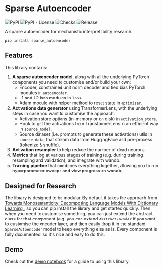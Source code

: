 # Sparse Autoencoder

[![PyPI](https://img.shields.io/pypi/v/sparse_autoencoder?color=blue)](https://pypi.org/project/transformer-lens/)
![PyPI - License](https://img.shields.io/pypi/l/sparse_autoencoder?color=blue)
[![Checks](https://github.com/alan-cooney/sparse_autoencoder/actions/workflows/checks.yml/badge.svg)](https://github.com/alan-cooney/sparse_autoencoder/actions/workflows/checks.yml)
[![Release](https://github.com/alan-cooney/sparse_autoencoder/actions/workflows/release.yml/badge.svg)](https://github.com/alan-cooney/sparse_autoencoder/actions/workflows/release.yml)

A sparse autoencoder for mechanistic interpretability research.

```shell
pip install sparse_autoencoder
```

## Features

This library contains:

   1. **A sparse autoencoder model**, along with all the underlying PyTorch components you need to
      customise and/or build your own:
      - Encoder, constrained unit norm decoder and tied bias PyTorch modules in `autoencoder`.
      - L1 and L2 loss modules in `loss`.
      - Adam module with helper method to reset state in `optimizer`.
   2. **Activations data generator** using TransformerLens, with the underlying steps in case you
      want to customise the approach:
      - Activation store options (in-memory or on disk) in `activation_store`.
      - Hook to get the activations from TransformerLens in an efficient way in `source_model`.
      - Source dataset (i.e. prompts to generate these activations) utils in `source_data`, that
        stream data from HuggingFace and pre-process (tokenize & shuffle).
   3. **Activation resampler** to help reduce the number of dead neurons.
   4. **Metrics** that log at various stages of training (e.g. during training, resampling and
      validation), and integrate with wandb.
   5. **Training pipeline** that combines everything together, allowing you to run hyperparameter
      sweeps and view progress on wandb.

## Designed for Research

The library is designed to be modular. By default it takes the approach from [Towards
Monosemanticity: Decomposing Language Models With Dictionary Learning
](https://transformer-circuits.pub/2023/monosemantic-features/index.html), so you can pip install
the library and get started quickly. Then when you need to customise something, you can just extend
the abstract class for that component (e.g. you can extend `AbstractEncoder` if you want to
customise the encoder layer, and then easily drop it in the standard `SparseAutoencoder` model to
keep everything else as is. Every component is fully documented, so it's nice and easy to do this.

## Demo

Check out the [demo notebook](demo) for a guide to using this library.
